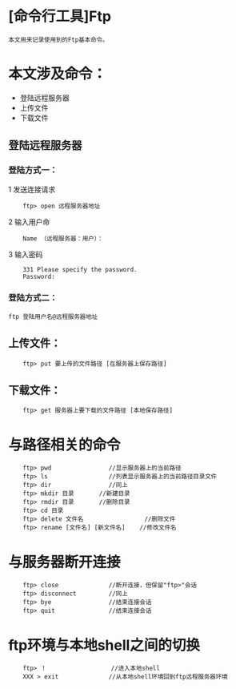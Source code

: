 # [命令行工具]Ftp

	本文用来记录使用到的Ftp基本命令。

# 本文涉及命令：

+ 登陆远程服务器
+ 上传文件
+ 下载文件

## 登陆远程服务器

### 登陆方式一：

1 发送连接请求

		ftp> open 远程服务器地址

2 输入用户命

		Name （远程服务器：用户）：

3 输入密码

		331 Please specify the password.
		Password:


### 登陆方式二：

	ftp 登陆用户名@远程服务器地址

## 上传文件：

		ftp> put 要上传的文件路径 [在服务器上保存路径]


## 下载文件：

		ftp> get 服务器上要下载的文件路径 [本地保存路径]

# 与路径相关的命令

		ftp> pwd 				//显示服务器上的当前路径
		ftp> ls  				//列表显示服务器上的当前路径目录文件
		ftp> dir  				//同上
		ftp> mkdir 目录  		//新建目录
		ftp> rmdir 目录  		//删除目录
		ftp> cd 目录
		ftp> delete 文件名  				//删除文件
		ftp> rename [文件名] [新文件名]  	//修改文件名

# 与服务器断开连接

		ftp> close 				//断开连接，但保留"ftp>"会话
		ftp> disconnect  		//同上
		ftp> bye  				//结束连接会话
		ftp> quit		  		//结束连接会话



# ftp环境与本地shell之间的切换

		ftp> ！			  		//进入本地shell
		XXX > exit				//从本地shell环境回到ftp远程服务器环境
